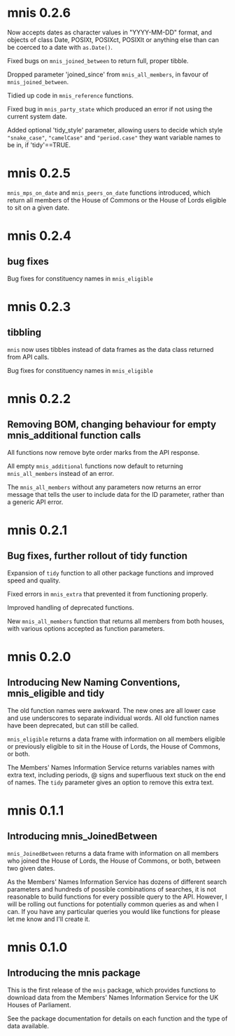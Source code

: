 
# mnis 0.2.6

Now accepts dates as character values in "YYYY-MM-DD" format, and objects of class Date, POSIXt, POSIXct, POSIXlt or anything else than can be coerced to a date with `as.Date()`.

Fixed bugs on `mnis_joined_between` to return full, proper tibble.

Dropped parameter 'joined_since' from `mnis_all_members`, in favour of `mnis_joined_between`.

Tidied up code in `mnis_reference` functions.

Fixed bug in `mnis_party_state` which produced an error if not using the current system date.

Added optional 'tidy_style' parameter, allowing users to decide which style `"snake_case"`, `"camelCase"` and `"period.case"` they want variable names to be in, if 'tidy'==TRUE.

# mnis 0.2.5

`mnis_mps_on_date` and `mnis_peers_on_date` functions introduced, which return all members of the House of Commons or the House of Lords eligible to sit on a given date.

# mnis 0.2.4

## bug fixes

Bug fixes for constituency names in `mnis_eligible`

# mnis 0.2.3

## tibbling

`mnis` now uses tibbles instead of data frames as the data class returned from API calls.

Bug fixes for constituency names in `mnis_eligible`

# mnis 0.2.2

## Removing BOM, changing behaviour for empty mnis_additional function calls

All functions now remove byte order marks from the API response.

All empty `mnis_additional` functions now default to returning `mnis_all_members` instead of an error.

The `mnis_all_members` without any parameters now returns an error message that tells the user to include data for the ID parameter, rather than a generic API error.


# mnis 0.2.1

## Bug fixes, further rollout of tidy function

Expansion of `tidy` function to all other package functions and improved speed and quality.

Fixed errors in `mnis_extra` that prevented it from functioning properly.

Improved handling of deprecated functions.

New `mnis_all_members` function that returns all members from both houses, with various options accepted as function parameters.


# mnis 0.2.0

## Introducing New Naming Conventions, mnis_eligible and tidy

The old function names were awkward. The new ones are all lower case and use underscores to separate individual words. All old function names have been deprecated, but can still be called.

`mnis_eligible` returns a data frame with information on all members eligible or previously eligible to sit in the House of Lords, the House of Commons, or both.

The Members' Names Information Service returns variables names with extra text, including periods, @ signs and superfluous text stuck on the end of names. The `tidy` parameter gives an option to remove this extra text.


# mnis 0.1.1

## Introducing mnis_JoinedBetween

`mnis_JoinedBetween` returns a data frame with information on all members who joined the House of Lords, the House of Commons, or both, between two given dates.

As the Members' Names Information Service has dozens of different search parameters and hundreds of possible combinations of searches, it is not reasonable to build functions for every possible query to the API. However, I will be rolling out functions for potentially common queries as and when I can. If you have any particular queries you would like functions for please let me know and I'll create it.


# mnis 0.1.0

## Introducing the mnis package

This is the first release of the `mnis` package, which provides functions to download data from the Members' Names Information Service for the UK Houses of Parliament.

See the package documentation for details on each function and the type of data available.
